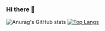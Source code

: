 ### Hi there 👋

<!--
**kyoo0115/kyoo0115** is a ✨ _special_ ✨ repository because its `README.md` (this file) appears on your GitHub profile.

Here are some ideas to get you started:

- 🔭 I’m currently working on ...
- 🌱 I’m currently learning ...
- 👯 I’m looking to collaborate on ...
- 🤔 I’m looking for help with ...
- 💬 Ask me about ...
- 📫 How to reach me: ...
- 😄 Pronouns: ...
- ⚡ Fun fact: ...
-->

![Anurag's GitHub stats](https://github-readme-stats.vercel.app/api?username=kyoo0115&show_icons=true&theme=radical)
[![Top Langs](https://github-readme-stats.vercel.app/api/top-langs/?username=kyoo0115&layout=donut)](https://github.com/anuraghazra/github-readme-stats)

